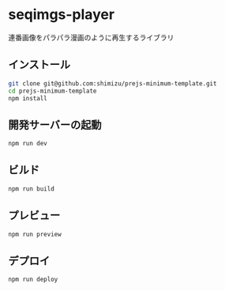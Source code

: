 # seqimgs-player

連番画像をパラパラ漫画のように再生するライブラリ

## インストール

```bash
git clone git@github.com:shimizu/prejs-minimum-template.git
cd prejs-minimum-template
npm install
```

## 開発サーバーの起動

```bash
npm run dev
```

## ビルド

```bash
npm run build
```

## プレビュー

```bash
npm run preview
```

## デプロイ

```bash
npm run deploy
```



